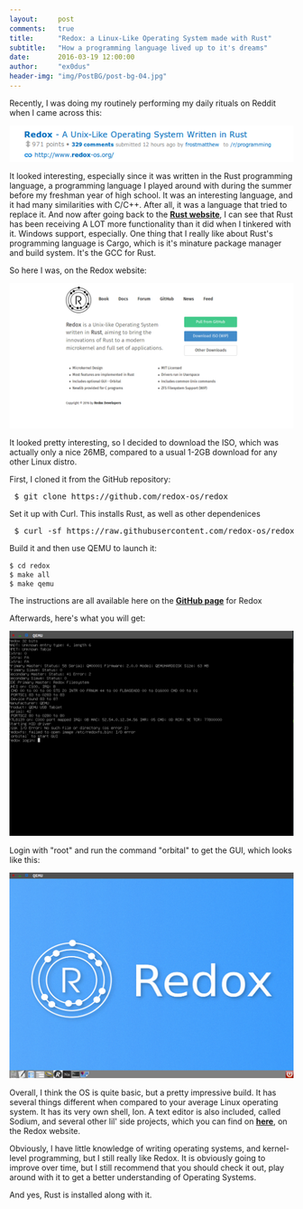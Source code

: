 ```yaml
---
layout:     post
comments:   true
title:      "Redox: a Linux-Like Operating System made with Rust"
subtitle:   "How a programming language lived up to it's dreams"
date:       2016-03-19 12:00:00
author:     "ex0dus"
header-img: "img/PostBG/post-bg-04.jpg"
---
```


<p> Recently, I was doing my routinely performing my daily rituals on Reddit when I came across this: </p>

<img src="/img/Redox/redox.png">

<p> It looked interesting, especially since it was written in the Rust programming language, a programming language I played around with during the summer before my freshman year of high school. It was an interesting language, and it had many similarities with C/C++. After all, it was a language that tried to replace it. And now after going back to the <a href="https://doc.rust-lang.org/book/"><b>Rust website</b></a>, I can see that Rust has been receiving A LOT more functionality than it did when I tinkered with it. Windows support, especially. One thing that I really like about Rust's programming language is Cargo, which is it's minature package manager and build system. It's the GCC for Rust. </p>

<p> So here I was, on the Redox website: </p>

<img src="/img/Redox/redox-site.png">

<p> It looked pretty interesting, so I decided to download the ISO, which was actually only a nice 26MB, compared to a usual 1-2GB download for any other Linux distro. </p>
<p> First, I cloned it from the GitHub repository: </p>
<pre> $ git clone https://github.com/redox-os/redox </pre>
<p> Set it up with Curl. This installs Rust, as well as other dependenices</p>
<pre> $ curl -sf https://raw.githubusercontent.com/redox-os/redox/master/bootstrap.sh -o bootstrap.sh && bash -e bootstrap.sh </pre>
<p>Build it and then use QEMU to launch it:</p>
<pre><code class="language-bash">$ cd redox 
$ make all
$ make qemu </code></pre>
<p> The instructions are all available here on the <a href="https://github.com/redox-os/redox"><b>GitHub page</b></a> for Redox </p>
<p> Afterwards, here's what you will get: </p>
<img src="/img/Redox/redox-qemu.png">
<p> Login with "root" and run the command "orbital" to get the GUI, which looks like this:</p>
<img src="/img/Redox/redox-gui.png">
<p> Overall, I think the OS is quite basic, but a pretty impressive build. It has several things different when compared to your average Linux operating system. It has its very own shell, Ion. A text editor is also included, called Sodium, and several other lil' side projects, which you can find on <a href="http://www.redox-os.org/book/book/overview/welcome.html"><b>here</b></a>, on the Redox website. </p>
<p> Obviously, I have little knowledge of writing operating systems, and kernel-level programming, but I still really like Redox. It is obviously going to improve over time, but I still recommend that you should check it out, play around with it to get a better understanding of Operating Systems. </p>

<p> And yes, Rust is installed along with it. </p>
